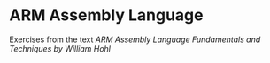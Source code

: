 ARM Assembly Language
=====================

Exercises from the text
_ARM Assembly Language Fundamentals and Techniques by William Hohl_



